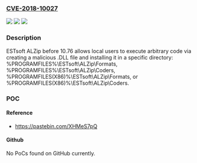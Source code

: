 ### [CVE-2018-10027](https://cve.mitre.org/cgi-bin/cvename.cgi?name=CVE-2018-10027)
![](https://img.shields.io/static/v1?label=Product&message=n%2Fa&color=blue)
![](https://img.shields.io/static/v1?label=Version&message=n%2Fa&color=blue)
![](https://img.shields.io/static/v1?label=Vulnerability&message=n%2Fa&color=brighgreen)

### Description

ESTsoft ALZip before 10.76 allows local users to execute arbitrary code via creating a malicious .DLL file and installing it in a specific directory: %PROGRAMFILES%\ESTsoft\ALZip\Formats, %PROGRAMFILES%\ESTsoft\ALZip\Coders, %PROGRAMFILES(X86)%\ESTsoft\ALZip\Formats, or %PROGRAMFILES(X86)%\ESTsoft\ALZip\Coders.

### POC

#### Reference
- https://pastebin.com/XHMeS7pQ

#### Github
No PoCs found on GitHub currently.

